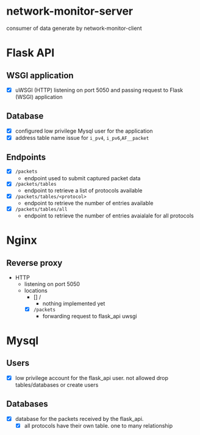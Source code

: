 # network-monitor-server
consumer of data generate by network-monitor-client

# Flask API

## WSGI application
- [x] uWSGI (HTTP) listening on port 5050 and passing request to Flask (WSGI) application

## Database
- [x] configured low privilege Mysql user for the application
- [x] address table name issue for `i_pv4`, `i_pv6`,`AF__packet` 
## Endpoints
- [x] `/packets`
  - endpoint used to submit captured packet data
- [x] `/packets/tables`
  - endpoint to retrieve a list of protocols available
- [x] `/packets/tables/<protocol>`
  - endpoint to retrieve the number of entries available
- [x] `/packets/tables/all`
  - endpoint to retrieve the number of entries avaialale for all protocols


# Nginx
## Reverse proxy
- HTTP
  - listening on port 5050
  - locations
    - [] /
      - nothing implemented yet
    - [x] `/packets` 
      - forwarding request to flask_api uwsgi


# Mysql

## Users
- [x] low privilege account for the flask_api user. not allowed drop tables/databases or create users  

## Databases
- [x] database for the packets received by the flask_api.
  - [x] all protocols have their own table. one to many relationship 